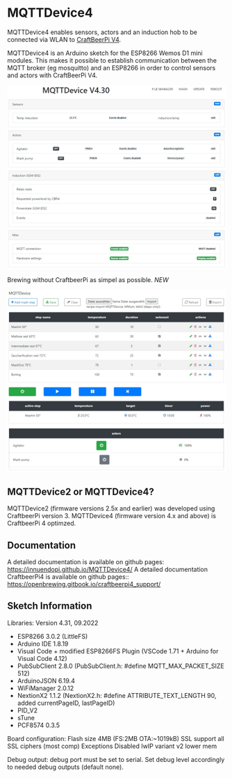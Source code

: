 # MQTTDevice4

MQTTDevice4 enables sensors, actors and an induction hob to be connected via WLAN to [CraftBeerPi V4](https://github.com/avollkopf/craftbeerpi4).

MQTTDevice4 is an Arduino sketch for the ESP8266 Wemos D1 mini modules. This makes it possible to establish communication between the MQTT broker (eg mosquitto) and an ESP8266 in order to control sensors and actors with CraftBeerPi V4.

![Startseite](docs/img/startseite.jpg)

Brewing without CraftbeerPi as simpel as possible. *NEW*

![mash](docs/img/Mashplan_2.jpg)

## MQTTDevice2 or MQTTDevice4?

MQTTDevice2 (firmware versions 2.5x and earlier) was developed using CraftbeerPi version 3. MQTTDevice4 (firmware version 4.x and above) is CraftbeerPi 4 optimzed.

## Documentation

A detailed documentation is available on github pages: <https://innuendopi.github.io/MQTTDevice4/>
A detailed documentation CraftbeerPi4 is available on github pages:: <https://openbrewing.gitbook.io/craftbeerpi4_support/>

## Sketch Information

Libraries: Version 4.31, 09.2022

- ESP8266 3.0.2 (LittleFS)
- Arduino IDE 1.8.19
- Visual Code + modified ESP8266FS Plugin (VSCode 1.71 + Arduino for Visual Code 4.12)
- PubSubClient 2.8.0 (PubSubClient.h: #define MQTT_MAX_PACKET_SIZE 512)
- ArduinoJSON 6.19.4
- WiFiManager 2.0.12
- NextionX2 1.1.2 (NextionX2.h: #define ATTRIBUTE_TEXT_LENGTH 90, added currentPageID, lastPageID)
- PID_V2
- sTune
- PCF8574 0.3.5

Board configuration:
Flash size 4MB (FS:2MB OTA:~1019kB)
SSL support all SSL ciphers (most comp)
Exceptions Disabled
IwIP variant v2 lower mem

Debug output:
debug port must be set to serial. Set debug level accordingly to needed debug outputs (default none).

